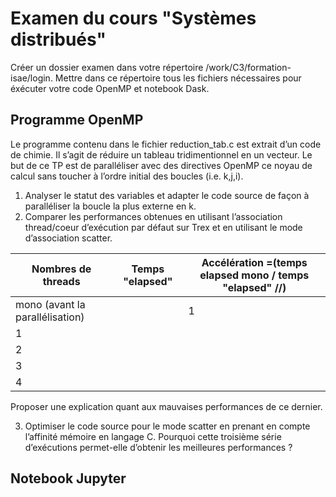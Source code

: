 # Examen du cours "Systèmes distribués"

Créer un dossier examen dans votre répertoire /work/C3/formation-isae/login.
Mettre dans ce répertoire tous les fichiers nécessaires pour éxécuter votre code OpenMP et notebook Dask.

## Programme OpenMP

Le programme contenu dans le fichier reduction_tab.c est extrait d’un code de chimie.
Il s’agit de réduire un tableau tridimentionnel en un vecteur. Le but de ce TP est de paralléliser avec des directives OpenMP ce noyau de calcul sans toucher à l’ordre initial des boucles (i.e. k,j,i).
1. Analyser le statut des variables et adapter le code source de façon à paralléliser la boucle la plus externe en k.
2. Comparer les performances obtenues en utilisant l’association thread/coeur d’exécution par défaut sur Trex et en utilisant le mode d’association scatter.

| Nombres de threads | Temps "elapsed"  | Accélération =(temps elapsed mono / temps "elapsed" //) |
| ------ | ------ |------- |
|     mono (avant la parallélisation)   |        |    1    |
|       1 |        |        |
|       2 |        |        |
|       3 |        |        |
|       4 |        |        |

Proposer une explication quant aux mauvaises performances de ce dernier.

3. Optimiser le code source pour le mode scatter en prenant en compte l’affinité
mémoire en langage C. Pourquoi cette troisième série d’exécutions permet-elle d’obtenir les meilleures performances ? 


## Notebook Jupyter
